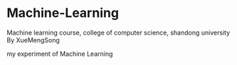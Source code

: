 # Machine-Learning

Machine learning course, college of computer science, shandong university By XueMengSong 


my experiment of Machine Learning
